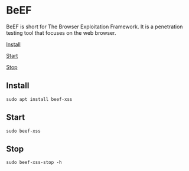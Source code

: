 # BeEF

BeEF is short for The Browser Exploitation Framework. It is a penetration testing tool that focuses on the web browser.

[Install](#install)

[Start](#start)

[Stop](#Stop)


## Install 

    sudo apt install beef-xss
      
## Start

    sudo beef-xss
     
## Stop

    sudo beef-xss-stop -h
